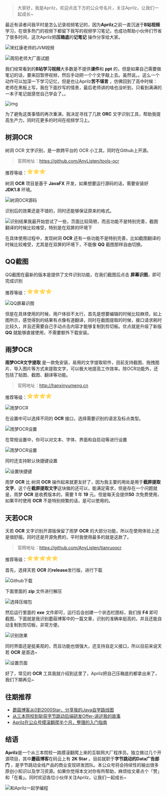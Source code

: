 

> 大家好，我是Aprilz，欢迎点击下方的公众号名片，关注Aprilz，让我们一起成长~

最近有读者问我平时是怎么记录视频笔记的，因为**Aprilz**之前一直沉迷于**B站视频**学习，在很多热门的视频下都留下我写的视频学习笔记，也成功帮助小伙伴们节省了很多时间，这次Aprilz把**压箱底**的**记笔记**
操作分享给大家。

![宋红康老师的JVM视频](https://cdn.losey.top/blog/image-20210408192722047.png)

![周阳老师大厂面试题](https://cdn.losey.top/blog/image-20210408192854602.png)

我们经常看到的**B站学习视频**大多数是不提供**课件**和 **ppt** 的，但是如果自己需要做笔记的话，要来回暂停视频，然后手动把一个个文字敲上去。虽然说。。这么一个动作可以加深一下学习记忆，但是也让Aprilz**苦不堪言**
，仿佛回到了高中时候：老师在黑板上写，我在下面抄写的情景，最后老师讲的啥也没听到，只看到满满的一本子笔记就感觉自己学会了。。

![img](https://cdn.losey.top/blog/5.png)

为了避免这类事情的再次重演，我决定寻找了几款 **ORC** 文字识别工具，帮助我提高生产力，同时花更多的时间在视频学习上。

## 树洞OCR

树洞 OCR 文字识别，是一款跨平台的 OCR 小工具，同时在Github上开源。

> 官网地址：https://github.com/AnyListen/tools-ocr

推荐等级：<img src="images/6.png" width="20" /><img src="images/6.png" width="20" /><img src="images/6.png" width="20" />

树洞 **OCR** 项目是基于 **JavaFX** 开发，如果想要运行源码的话，需要安装好 **JDK1.8** 环境。

![树洞OCR源码](https://cdn.losey.top/blog/3.png)

识别后的效果还是不错的，同时还能够保证原来的格式。

![识别结果](https://cdn.losey.top/blog/4.png)我最开始尝试了一些，页面比较简陋，而且功能不是特别完善，截图翻译的时候比较难受，特别是在双屏的环境下

在具体使用过程中，发现树洞 **OCR** 还有一些功能不是特别完善，比如截图翻译的时候比较难受，尤其是在双屏的环境下，不能像 **QQ** 截图那样自由切换。

## QQ截图

QQ截图在最新的版本是提供了文件识别功能，在我们截图后点击 **屏幕识图**，即可完成识别

推荐等级：<img src="images/6.png" width="20" /><img src="images/6.png" width="20" /><img src="images/6.png" width="20" /><img src="images/6.png" width="20" />

![QQ屏幕识图](https://cdn.losey.top/blog/image-20210408185828714.png)

但是在具体使用的时候，用户体验不太行，首先是想要编辑的时候比较麻烦，如上图所示，感觉得到的结果有点像有道翻译，同时在截图提取的时候，接口请求耗时比较久，并且还需要自己手动点击内容才能够复制到剪切板。优点就是升级了新版 **QQ** 就能够直接使用，不需要额外下载安装。

## 雨梦OCR

**雨梦OCR文字提取** 是一款免安装，易用的文字提取软件，目前支持截图、拖拽图片、导入图片等方式来提取文字，可以极大地提高工作效率。除OCR功能外，还包括了贴图、截图、翻译等功能。

> 官网地址：http://hanxinyumeng.cn

推荐等级：<img src="images/6.png" width="20" /><img src="images/6.png" width="20" /><img src="images/6.png" width="20" /><img src="images/6.png" width="20" />

![雨梦OCR](https://cdn.losey.top/blog/image-20200528153835250.png)

在设置中可以选择不同的 **OCR** 接口，选择需要识别的语言及标点类型。

![雨梦OCR设置](https://cdn.losey.top/blog/O1CN01GKE5MT2NY8zNpPFft_!!1839819974.png)

在常规设置中，你可以对文本、字体、界面和自启动等进行设置

![雨梦OCR设置](https://cdn.losey.top/blog/O1CN01Sgsoiy2NY8zTe7MCJ_!!1839819974.png)

同时还支持默认快捷键设置

![设置快捷键](https://cdn.losey.top/blog/O1CN01TP3u3K2NY8zNpOz2P_!!1839819974.png)

雨梦 **OCR** 比 树洞 **OCR** 操作起来就更友好了，因为我主要的用处是用于**截屏提取文字**，这个在**截屏提取文字**这块做的还可以，能满足需求，但是存在一个问题就是，雨梦 **OCR** 是收费版本的，需要 **1** 年 **19** 元。但是每天会提供**50** 次免费使用，如果平时使用 **OCR** 不是特别频繁的话，是可以使用的。

## 天若OCR

天若 **OCR** 文字识别开源版保留了雨梦 **OCR** 的大部分功能，所以在使用体验上还是很舒服。同时还是开源免费的，平时我使用最多的就是这款了。

> 官网地址：https://github.com/AnyListen/tianruoocr

推荐等级：<img src="images/6.png" width="20" /><img src="images/6.png" width="20" /><img src="images/6.png" width="20" /><img src="images/6.png" width="20" /><img src="images/6.png" width="20" />

首先，选择天若 **OCR** 的**release**发行版，进行下载

![Github下载](https://cdn.losey.top/blog/image-20200528154455138.png)

下面里面的 **zip** 文件进行解压

![选择压缩包](https://cdn.losey.top/blog/image-20200528154517106.png)

然后运行里面的 **exe** 文件即可，运行后会创建一个状态栏图标，我们按 **F4** 即可截图，下面就是我识别蘑菇博客中的一篇文章，识别的准确率挺高的，并且还能自动复制到剪切板，非常方便。

![识别效果](https://cdn.losey.top/blog/image-20200528154741103.png)

同时界面还是挺美观的，而且功能也很强大，还支持自定义接口，所以目前来说天若 **OCR** 是首选~

![设置页面](https://cdn.losey.top/blog/image-20200528154820325.png)

好了，常见的 **OCR** 工具我就介绍到这里了，Aprilz把自己压箱底的都拿出来了，我们下期再见~

## 往期推荐

- [蘑菇博客从0到2000Star，分享我的Java自学路线图](https://mp.weixin.qq.com/s/3u6OOYkpj4_ecMzfMqKJRw)
- [从三本院校到斩获字节跳动后端研发Offer-讲述我的故事](https://mp.weixin.qq.com/s/c4rR_aWpmNNFGn-mZBLWYg)
- [Aprilz在公众号摸滚翻爬半个月，整理的入门指南](https://mp.weixin.qq.com/s/Jj1i-mD9Tw0vUEFXi5y54g)

## 结语

**Aprilz**是一个从三本院校一路摸滚翻爬上来的互联网大厂程序员。独立做过几个开源项目，其中**蘑菇博客**在码云上有 **2K Star** 。目前就职于**字节跳动的Data广告部门**
，是字节跳动全线产品的商业变现研发团队。本公众号将会持续性的输出很多原创小知识以及学习资源。如果你觉得本文对你有所帮助，麻烦给文章点个「赞」和「在看」。同时欢迎各位小伙伴关注Aprilz，让我们一起成长~

![和Aprilz一起学编程](https://cdn.losey.top/blog/image-20210122092846701.png)
